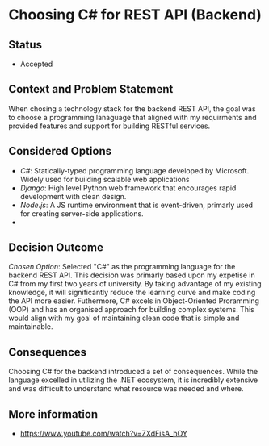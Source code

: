 
# Choosing C# for REST API (Backend)

## Status 
- Accepted

## Context and Problem Statement 
When chosing a technology stack for the backend REST API, the goal was to choose a programming lanaguage that aligned with my requirments and provided features and support for building RESTful services. 

## Considered Options
- _C#_: Statically-typed programming language developed by Microsoft. Widely used for building scalable web applications
- _Django_: High level Python web framework that encourages rapid development with clean design. 
- _Node.js_: A JS runtime environment that is event-driven, primarly used for creating server-side applications.
- 
## Decision Outcome 
_Chosen Option_: Selected "C#" as the programming language for the backend REST API. This decision was primarly based upon my expetise in C# from my first two years of university. By taking advantage of my existing knowledge, it will significantly reduce the learning curve and make coding the API more easier. Futhermore, C# excels in Object-Oriented Proramming (OOP) and has an organised approach for building complex systems. This would align with my goal of maintaining clean code that is simple and maintainable.

## Consequences
Choosing C# for the backend introduced a set of consequences. While the language excelled in utilizing the .NET ecosystem, it is incredibly extensive and was difficult to understand what resource was needed and where. 

## More information 
- https://www.youtube.com/watch?v=ZXdFisA_hOY
